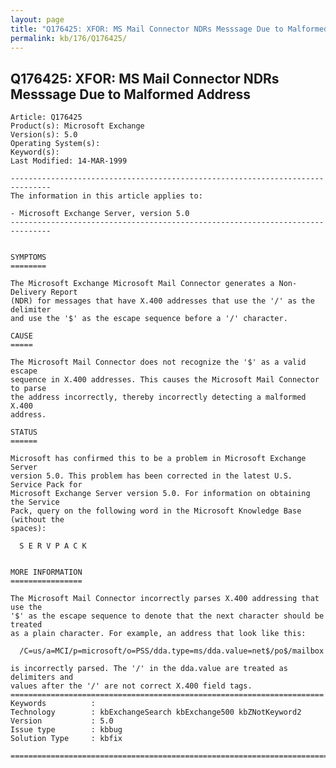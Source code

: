 ```yaml
---
layout: page
title: "Q176425: XFOR: MS Mail Connector NDRs Messsage Due to Malformed Address"
permalink: kb/176/Q176425/
---
```


## Q176425: XFOR: MS Mail Connector NDRs Messsage Due to Malformed Address

	Article: Q176425
	Product(s): Microsoft Exchange
	Version(s): 5.0
	Operating System(s): 
	Keyword(s): 
	Last Modified: 14-MAR-1999
	
	-------------------------------------------------------------------------------
	The information in this article applies to:
	
	- Microsoft Exchange Server, version 5.0 
	-------------------------------------------------------------------------------
	
	
	SYMPTOMS
	========
	
	The Microsoft Exchange Microsoft Mail Connector generates a Non-Delivery Report
	(NDR) for messages that have X.400 addresses that use the '/' as the delimiter
	and use the '$' as the escape sequence before a '/' character.
	
	CAUSE
	=====
	
	The Microsoft Mail Connector does not recognize the '$' as a valid escape
	sequence in X.400 addresses. This causes the Microsoft Mail Connector to parse
	the address incorrectly, thereby incorrectly detecting a malformed X.400
	address.
	
	STATUS
	======
	
	Microsoft has confirmed this to be a problem in Microsoft Exchange Server
	version 5.0. This problem has been corrected in the latest U.S. Service Pack for
	Microsoft Exchange Server version 5.0. For information on obtaining the Service
	Pack, query on the following word in the Microsoft Knowledge Base (without the
	spaces):
	
	  S E R V P A C K
	
	
	MORE INFORMATION
	================
	
	The Microsoft Mail Connector incorrectly parses X.400 addressing that use the
	'$' as the escape sequence to denote that the next character should be treated
	as a plain character. For example, an address that look like this:
	
	  /C=us/a=MCI/p=microsoft/o=PSS/dda.type=ms/dda.value=net$/po$/mailbox
	
	is incorrectly parsed. The '/' in the dda.value are treated as delimiters and
	values after the '/' are not correct X.400 field tags.
	======================================================================
	Keywords          :  
	Technology        : kbExchangeSearch kbExchange500 kbZNotKeyword2
	Version           : 5.0
	Issue type        : kbbug
	Solution Type     : kbfix
	
	=============================================================================
	
